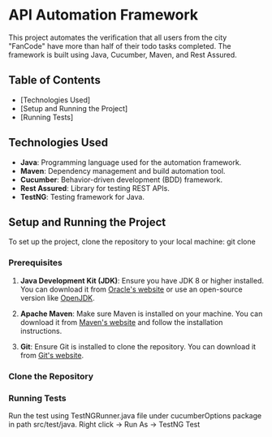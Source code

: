 # API Automation Framework

This project automates the verification that all users from the city "FanCode" have more than half of their todo tasks completed. The framework is built using Java, Cucumber, Maven, and Rest Assured.

## Table of Contents

- [Technologies Used]
- [Setup and Running the Project]
- [Running Tests]

## Technologies Used

- **Java**: Programming language used for the automation framework.
- **Maven**: Dependency management and build automation tool.
- **Cucumber**: Behavior-driven development (BDD) framework.
- **Rest Assured**: Library for testing REST APIs.
- **TestNG**: Testing framework for Java.


## Setup and Running the Project
To set up the project, clone the repository to your local machine:
git clone [<repository-url>](https://github.com/Quantum-KNlGHT/Automation.git)

### Prerequisites

1. **Java Development Kit (JDK)**: Ensure you have JDK 8 or higher installed. You can download it from [Oracle's website](https://www.oracle.com/java/technologies/javase-jdk11-downloads.html) or use an open-source version like [OpenJDK](https://openjdk.java.net/).

2. **Apache Maven**: Make sure Maven is installed on your machine. You can download it from [Maven's website](https://maven.apache.org/download.cgi) and follow the installation instructions.

3. **Git**: Ensure Git is installed to clone the repository. You can download it from [Git's website](https://git-scm.com/downloads).

### Clone the Repository

### Running Tests
Run the test using TestNGRunner.java file under cucumberOptions package in path src/test/java.
Right click -> Run As -> TestNG Test

